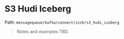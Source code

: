 # S3 Hudi Iceberg

Path: `messagequeue/kafka/connect/sink/s3_hudi_iceberg`

> Notes and examples TBD.
